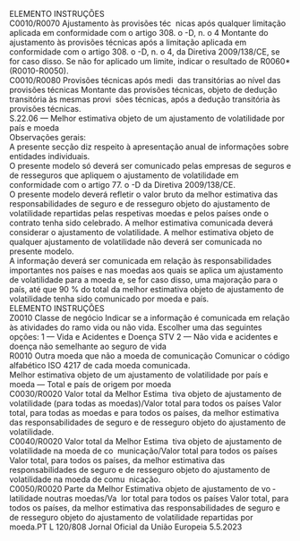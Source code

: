  
ELEMENTO  INSTRUÇÕES  
C0010/R0070  Ajustamento às provisões téc ­
nicas após qualquer limitação 
aplicada em conformidade 
com o artigo 308.  o -D, n.  o 4 Montante do ajustamento às provisões técnicas após a limitação aplicada em 
conformidade com o artigo 308.  o -D, n.  o 4, da Diretiva 2009/138/CE, se for 
caso disso. 
Se não for aplicado um limite, indicar o resultado de R0060*(R0010-R0050).  
C0010/R0080  Provisões técnicas após medi ­
das transitórias ao nível das 
provisões técnicas  Montante das provisões técnicas, objeto de dedução transitória às mesmas provi ­
sões técnicas, após a dedução transitória às provisões técnicas.  
S.22.06 — Melhor estimativa objeto de um ajustamento de volatilidade por país e moeda  
Observações gerais:  
A presente secção diz respeito à apresentação anual de informações sobre entidades individuais.  
O presente modelo só deverá ser comunicado pelas empresas de seguros e de resseguros que apliquem o ajustamento de 
volatilidade em conformidade com o artigo 77.  o -D da Diretiva 2009/138/CE.  
O presente modelo deverá refletir o valor bruto da melhor estimativa das responsabilidades de seguro e de resseguro 
objeto do ajustamento de volatilidade repartidas pelas respetivas moedas e pelos países onde o contrato tenha sido 
celebrado. A melhor estimativa comunicada deverá considerar o ajustamento de volatilidade. A melhor estimativa objeto 
de qualquer ajustamento de volatilidade não deverá ser comunicada no presente modelo.  
A informação deverá ser comunicada em relação às responsabilidades importantes nos países e nas moedas aos quais se 
aplica um ajustamento de volatilidade para a moeda e, se for caso disso, uma majoração para o país, até que 90 % do 
total da melhor estimativa objeto de ajustamento de volatilidade tenha sido comunicado por moeda e país.  
ELEMENTO  INSTRUÇÕES  
Z0010  Classe de negócio  Indicar se a informação é comunicada em relação às atividades do ramo vida ou 
não vida. Escolher uma das seguintes opções: 
1 — Vida e Acidentes e Doença STV 
2 — Não vida e acidentes e doença não semelhante ao seguro de vida  
R0010  Outra moeda que não a moeda 
de comunicação  Comunicar o código alfabético ISO 4217 de cada moeda comunicada.  
Melhor estimativa objeto de um ajustamento de volatilidade por país e moeda — Total e país de origem por moeda  
C0030/R0020  Valor total da Melhor Estima ­
tiva objeto de ajustamento de 
volatilidade (para todas as 
moedas)/Valor total para todos 
os países  Valor total, para todas as moedas e para todos os países, da melhor estimativa das 
responsabilidades de seguro e de resseguro objeto do ajustamento de volatilidade.  
C0040/R0020  Valor total da Melhor Estima ­
tiva objeto de ajustamento de 
volatilidade na moeda de co ­
municação/Valor total para 
todos os países  Valor total, para todos os países, da melhor estimativa das responsabilidades de 
seguro e de resseguro objeto do ajustamento de volatilidade na moeda de comu ­
nicação.  
C0050/R0020  Parte da Melhor Estimativa 
objeto de ajustamento de vo ­
latilidade noutras moedas/Va ­
lor total para todos os países  Valor total, para todos os países, da melhor estimativa das responsabilidades de 
seguro e de resseguro objeto do ajustamento de volatilidade repartidas por moeda.PT  L 120/808 Jornal Oficial da União Europeia 5.5.2023
